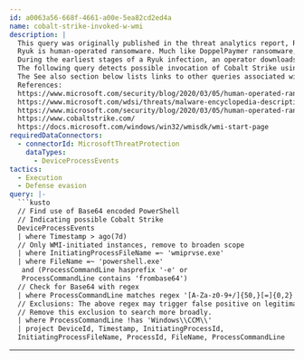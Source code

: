 ```yaml
---
id: a0063a56-668f-4661-a00e-5ea82cd2ed4a
name: cobalt-strike-invoked-w-wmi
description: |
  This query was originally published in the threat analytics report, Ryuk ransomware. There is also a related blog.
  Ryuk is human-operated ransomware. Much like DoppelPaymer ransomware, Ryuk is spread manually, often on networks that are already infected with Trickbot.
  During the earliest stages of a Ryuk infection, an operator downloads Cobalt Strike, a penetration testing kit that is also used by malicious actors. Cobalt Strike is used by Ryuk operators to explore the network before deploying the Ryuk payload. This malicious behavior is often obscured by Base64 encoding and other tricks.
  The following query detects possible invocation of Cobalt Strike using Windows Management Instrumentation (WMI).
  The See also section below lists links to other queries associated with Ryuk ransomware.
  References:
  https://www.microsoft.com/security/blog/2020/03/05/human-operated-ransomware-attacks-a-preventable-disaster/
  https://www.microsoft.com/wdsi/threats/malware-encyclopedia-description?Name=Ransom:Win32/Ryuk&threatId=-2147232689
  https://www.microsoft.com/security/blog/2020/03/05/human-operated-ransomware-attacks-a-preventable-disaster/
  https://www.cobaltstrike.com/
  https://docs.microsoft.com/windows/win32/wmisdk/wmi-start-page
requiredDataConnectors:
  - connectorId: MicrosoftThreatProtection
    dataTypes:
      - DeviceProcessEvents
tactics:
  - Execution
  - Defense evasion
query: |-
  ```kusto
  // Find use of Base64 encoded PowerShell
  // Indicating possible Cobalt Strike
  DeviceProcessEvents
  | where Timestamp > ago(7d)
  // Only WMI-initiated instances, remove to broaden scope
  | where InitiatingProcessFileName =~ 'wmiprvse.exe'
  | where FileName =~ 'powershell.exe'
   and (ProcessCommandLine hasprefix '-e' or
   ProcessCommandLine contains 'frombase64')
  // Check for Base64 with regex
  | where ProcessCommandLine matches regex '[A-Za-z0-9+/]{50,}[=]{0,2}'
  // Exclusions: The above regex may trigger false positive on legitimate SCCM activities.
  // Remove this exclusion to search more broadly.
  | where ProcessCommandLine !has 'Windows\\CCM\\'
  | project DeviceId, Timestamp, InitiatingProcessId,
  InitiatingProcessFileName, ProcessId, FileName, ProcessCommandLine
  ```
---
```


